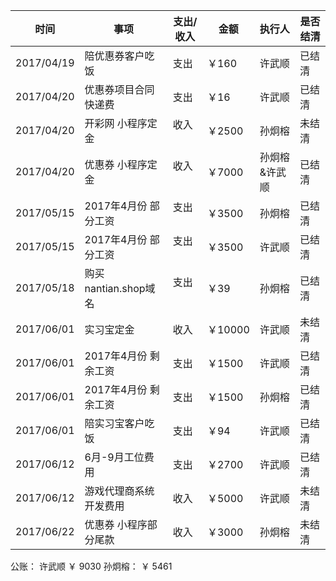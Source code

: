 | 时间       | 事项                  | 支出/收入 | 金额   | 执行人 | 是否结清 |
| -----------|-----------------------|---------- | ------ | ------ | -------- |
| 2017/04/19 | 陪优惠券客户吃饭      | 支出      | ￥160  | 许武顺 | 已结清   |
| 2017/04/20 | 优惠券项目合同快递费  | 支出      | ￥16   | 许武顺 | 已结清   |
| 2017/04/20 | 开彩网 小程序定金 | 收入      | ￥2500   | 孙炯榕 | 未结清   |
| 2017/04/20 | 优惠券 小程序定金 | 收入      | ￥7000   | 孙炯榕&许武顺 | 已结清   |
| 2017/05/15 | 2017年4月份 部分工资 | 支出      | ￥3500   | 孙炯榕 | 已结清   |
| 2017/05/15 | 2017年4月份 部分工资 | 支出      | ￥3500   | 许武顺 | 已结清   |
| 2017/05/18 | 购买nantian.shop域名 | 支出      | ￥39   | 孙炯榕 | 已结清   |
| 2017/06/01 | 实习宝定金           | 收入      | ￥10000 | 许武顺 | 未结清   |
| 2017/06/01 | 2017年4月份 剩余工资 | 支出      | ￥1500 |  许武顺 | 已结清   |
| 2017/06/01 | 2017年4月份 剩余工资 | 支出      | ￥1500 |  孙炯榕 | 已结清   |
| 2017/06/01 | 陪实习宝客户吃饭     | 支出      | ￥94   |  许武顺 | 已结清   | 
| 2017/06/12 | 6月-9月工位费用     | 支出      | ￥2700   |  许武顺 | 已结清   | 
| 2017/06/12 | 游戏代理商系统开发费用 | 收入    |  ￥5000  | 许武顺 | 未结清   |
| 2017/06/22 | 优惠券 小程序部分尾款 | 收入    |  ￥3000  | 孙炯榕 | 未结清   |




公账： 许武顺   ￥ 9030    孙炯榕：  ￥ 5461